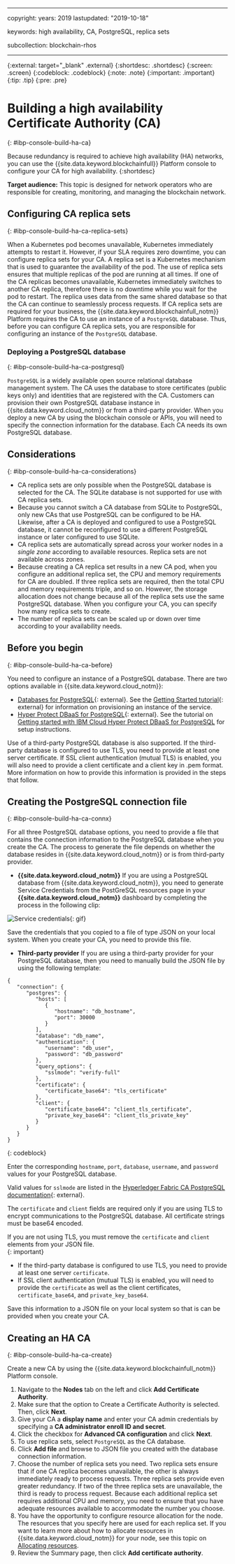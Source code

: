 
---

copyright:
  years: 2019
lastupdated: "2019-10-18"

keywords: high availability, CA, PostgreSQL, replica sets

subcollection: blockchain-rhos

---

{:external: target="_blank" .external}
{:shortdesc: .shortdesc}
{:screen: .screen}
{:codeblock: .codeblock}
{:note: .note}
{:important: .important}
{:tip: .tip}
{:pre: .pre}

# Building a high availability Certificate Authority (CA)
{: #ibp-console-build-ha-ca}

Because redundancy is required to achieve high availability (HA) networks, you can use the {{site.data.keyword.blockchainfull}} Platform console to configure your CA for high availability.
{:shortdesc}

**Target audience:** This topic is designed for network operators who are responsible for creating, monitoring, and managing the blockchain network.


## Configuring CA replica sets
{: #ibp-console-build-ha-ca-replica-sets}

When a Kubernetes pod becomes unavailable, Kubernetes immediately attempts to restart it. However, if your SLA requires zero downtime, you can configure replica sets for your CA. A replica set is a Kubernetes mechanism that is used to guarantee the availability of the pod. The use of replica sets ensures that multiple replicas of the pod are running at all times. If one of the CA replicas becomes unavailable, Kubernetes immediately switches to another CA replica, therefore there is no downtime while you wait for the pod to restart. The replica uses data from the same shared database so that the CA can continue to seamlessly process requests. If CA replica sets are required for your business, the {{site.data.keyword.blockchainfull_notm}} Platform requires the CA to use an instance of a `PostgreSQL` database. Thus, before you can configure CA replica sets, you are responsible for configuring an instance of the `PostgreSQL` database.

### Deploying a PostgreSQL database
{: #ibp-console-build-ha-ca-postgresql}

`PostgreSQL` is a widely available open source relational database management system. The CA uses the database to store certificates (public keys only) and identities that are registered with the CA. Customers can provision their own PostgreSQL database instance in {{site.data.keyword.cloud_notm}} or from a third-party provider. When you deploy a new CA by using the blockchain console or APIs, you will need to specify the connection information for the database. Each CA needs its own PostgreSQL database.

## Considerations
{: #ibp-console-build-ha-ca-considerations}

- CA replica sets are only possible when the PostgreSQL database is selected for the CA. The SQLite database is not supported for use with CA replica sets.
- Because you cannot switch a CA database from SQLite to PostgreSQL, only new CAs that use PostgreSQL can be configured to be HA. Likewise, after a CA is deployed and configured to use a PostgreSQL database, it cannot be reconfigured to use a different PostgreSQL instance or later configured to use SQLite.
- CA replica sets are automatically spread across your worker nodes in a _single zone_ according to available resources. Replica sets are not available across zones.
- Because creating a CA replica set results in a new CA pod, when you configure an additional replica set, the CPU and memory requirements for CA are doubled. If three replica sets are required, then the total CPU and memory requirements triple, and so on. However, the storage allocation does not change because all of the replica sets use the same PostgreSQL database. When you configure your CA, you can specify how many replica sets to create.
- The number of replica sets can be scaled up or down over time according to your availability needs.

## Before you begin
{: #ibp-console-build-ha-ca-before}

You need to configure an instance of a PostgreSQL database. There are two options available in {{site.data.keyword.cloud_notm}}:
  - [Databases for PostgreSQL](https://cloud.ibm.com/catalog/services/databases-for-postgresql){: external}. See the [Getting Started tutorial](/docs/services/databases-for-postgresql?topic=databases-for-postgresql-getting-started){: external} for information on provisioning an instance of the service.
  - [Hyper Protect DBaaS for PostgreSQL](https://cloud.ibm.com/catalog/services/hyper-protect-dbaas-for-postgresql){: external}. See the tutorial on [Getting started with IBM Cloud Hyper Protect DBaaS for PostgreSQL](/docs/services/hyper-protect-dbaas-for-postgresql?topic=hyper-protect-dbaas-for-postgresql-gettingstarted) for setup instructions.  

Use of a third-party PostgreSQL database is also supported.  If the third-party database is configured to use TLS, you need to provide at least one server certificate. If SSL client authentication (mutual TLS) is enabled, you will also need to provide a client certificate and a client key in .pem format.  More information on how to provide this information is provided in the steps that follow.

##  Creating the PostgreSQL connection file
{: #ibp-console-build-ha-ca-connx}

For all three PostgreSQL database options, you need to provide a file that contains the connection information to the PostgreSQL database when you create the CA. The process to generate the file depends on whether the database resides in {{site.data.keyword.cloud_notm}} or is from third-party provider.

- **{{site.data.keyword.cloud_notm}}** If you are using a PostgreSQL database from {{site.data.keyword.cloud_notm}}, you need to generate Service Credentials from the PostGreSQL resources page in your **{{site.data.keyword.cloud_notm}}** dashboard by completing the process in the following clip:

![Service credentials](../images/service_credentials_postgresql.gif "Service credentials"){: gif}

   Save the credentials that you copied to a file of type JSON on your local system. When you create your CA, you need to provide this file.

- **Third-party provider** If you are using a third-party provider for your PostgreSQL database, then you need to manually build the JSON file by using the following template:

```
{
   "connection": {
      "postgres": {
         "hosts": [
            {
               "hostname": "db_hostname",
               "port": 30000
            }
         ],
         "database": "db_name",
         "authentication": {
            "username": "db_user",
            "password": "db_password"
         },
         "query_options": {
            "sslmode": "verify-full"
         },
         "certificate": {
            "certificate_base64": "tls_certificate"
         },
         "client": {
            "certificate_base64": "client_tls_certificate",
            "private_key_base64": "client_tls_private_key"
         }
      }
   }
}
```
{: codeblock}

Enter the corresponding `hostname`, `port`, `database`, `username`, and `password` values for your PostgreSQL database.  

Valid values for `sslmode` are listed in the [Hyperledger Fabric CA PostgreSQL documentation](https://hyperledger-fabric-ca.readthedocs.io/en/release-1.4/users-guide.html#postgresql){: external}.

The `certificate` and `client` fields are required only if you are using TLS to encrypt communications to the PostgreSQL database. All certificate strings must be base64 encoded.

If you are not using TLS, you must remove the `certificate` and `client` elements from your JSON file.  
{: important}

- If the third-party database is configured to use TLS, you need to provide at least one server `certificate`.
- If SSL client authentication (mutual TLS) is enabled, you will need to provide the `certificate` as well as the client certificates,  `certificate_base64`, and `private_key_base64`.  

Save this information to a JSON file on your local system so that is can be provided when you create your CA.

## Creating an HA CA
{: #ibp-console-build-ha-ca-create}

Create a new CA by using the {{site.data.keyword.blockchainfull_notm}} Platform console.

1. Navigate to the **Nodes** tab on the left and click **Add Certificate Authority**.
2. Make sure that the option to Create a Certificate Authority is selected. Then, click **Next**.
3. Give your CA a **display name** and enter your CA admin credentials by specifying a **CA administrator enroll ID and secret**.
4. Click the checkbox for **Advanced CA configuration** and click **Next**.
5. To use replica sets, select `PostgreSQL` as the CA database.
6. Click **Add file** and browse to JSON file you created with the database connection information.
7. Choose the number of replica sets you need. Two replica sets ensure that if one CA replica becomes unavailable, the other is always immediately ready to process requests. Three replica sets provide even greater redundancy. If two of the three replica sets are unavailable, the third is ready to process request. Because each additional replica set requires additional CPU and memory, you need to ensure that you have adequate resources available to accommodate the number you choose.
8. You have the opportunity to configure resource allocation for the node. The resources that you specify here are used for each replica set.  If you want to learn more about how to allocate resources in {{site.data.keyword.cloud_notm}} for your node, see this topic on [Allocating resources](/docs/services/blockchain-rhos?topic=blockchain-rhos-ibp-console-govern-components#ibp-console-govern-components-allocate-resources).
9. Review the Summary page, then click **Add certificate authority**.


